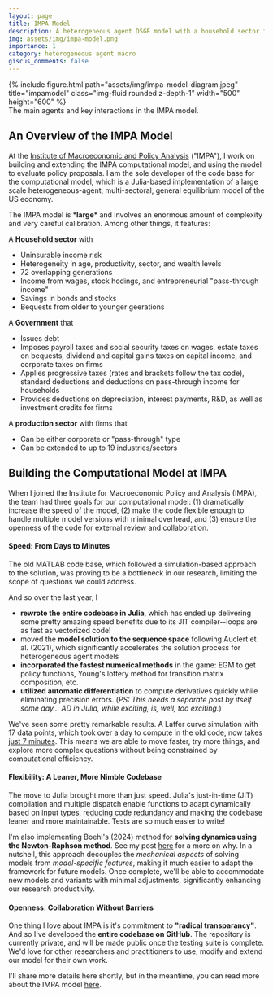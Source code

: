 ```yaml
---
layout: page
title: IMPA Model
description: A heterogeneous agent DSGE model with a household sector featuring overlapping generations, uninsurable income risk, and savings in stocks and bonds
img: assets/img/impa-model.png
importance: 1
category: heterogeneous agent macro
giscus_comments: false
---
```


<div class="row">
    <div class="col-sm mt-3 mt-md-0" style="display: flex; justify-content: center;">
        {% include figure.html path="assets/img/impa-model-diagram.jpeg" title="impamodel" class="img-fluid rounded z-depth-1" width="500" height="600" %}
    </div>
</div>
<div class="caption">
    The main agents and key interactions in the IMPA model.
</div>

## An Overview of the IMPA Model
At the [Institute of Macroeconomic and Policy Analysis](https://impa.american.edu/) ("IMPA"), I work on building and extending the IMPA computational model, and using the model to evaluate policy proposals.
I am the sole developer of the code base for the computational model, which is a Julia-based implementation of a large scale heterogeneous-agent, multi-sectoral, general equilibrium model of the US economy.

The IMPA model is \***large**\* and involves an enormous amount of complexity and very careful calibration. 
Among other things, it features:

A **Household sector** with
- Uninsurable income risk
- Heterogeneity in age, productivity, sector, and wealth levels
- 72 overlapping generations
- Income from wages, stock hodings, and entrepreneurial "pass-through income"
- Savings in bonds and stocks
- Bequests from older to younger geerations

A **Government** that
- Issues debt
- Imposes payroll taxes and social security taxes on wages, estate taxes on bequests, dividend and capital gains taxes on capital income, and corporate taxes on firms
- Applies progressive taxes (rates and brackets follow the tax code), standard deductions and deductions on pass-through income for households
- Provides deductions on depreciation, interest payments, R&D, as well as investment credits for firms

A **production sector** with firms that
- Can be either corporate or "pass-through" type
- Can be extended to up to 19 industries/sectors

## Building the Computational Model at IMPA
When I joined the Institute for Macroeconomic Policy and Analysis (IMPA), the team had three  goals for our computational model: (1) dramatically increase the speed of the model, (2) make the code flexible enough to handle multiple model versions with minimal overhead, and (3) ensure the openness of the code for external review and collaboration. 

#### Speed: From Days to Minutes
The old MATLAB code base, which followed a simulation-based approach to the solution, was proving to be a bottleneck in our research, limiting the scope of questions we could address.

And so over the last year, I

- **rewrote the entire codebase in Julia**, which has ended up delivering some pretty amazing speed benefits due to its JIT compiler--loops are as fast as vectorized code!  
- moved the **model solution to the sequence space** following Auclert et al. (2021), which significantly accelerates the solution process for heterogeneous agent models
- **incorporated the fastest numerical methods** in the game: EGM to get policy functions, Young's lottery method for transition matrix composition, etc.
- **utilized automatic differentiation** to compute derivatives quickly while eliminating precision errors. (_PS: This needs a separate post by itself some day... AD in Julia, while exciting, is, well, too exciting._)

We've seen some pretty remarkable results. 
A Laffer curve simulation with 17 data points, which took over a day to compute in the old code, now takes <u>just 7 minutes</u>. 
This means we are able to move faster, try more things, and explore more complex questions without being constrained by computational efficiency.

#### Flexibility: A Leaner, More Nimble Codebase
The move to Julia brought more than just speed. 
Julia's just-in-time (JIT) compilation and multiple dispatch enable functions to adapt dynamically based on input types, <u>reducing code redundancy</u> and making the codebase leaner and more maintainable.
Tests are so much easier to write!

I'm also implementing Boehl's (2024) method for **solving dynamics using the Newton-Raphson method**.
See my post [here](https://vasudeva-ram.github.io/projects/3_project/) for a more on why.
In a nutshell, this approach decouples the *mechanical aspects* of solving models from *model-specific features*, making it much easier to adapt the framework for future models. 
Once complete, we'll be able to accommodate new models and variants with minimal adjustments, significantly enhancing our research productivity.

#### Openness: Collaboration Without Barriers
One thing I love about IMPA is it's commitment to **"radical transparancy"**.
And so I've developed the **entire codebase on GitHub**.
The repository is currently private, and will be made public once the testing suite is complete.
We'd love for other researchers and practitioners to use, modify and extend our model for their own work. 


I'll share more details here shortly, but in the meantime, you can read more about the IMPA model [here](https://impa.american.edu/impa-model/).
